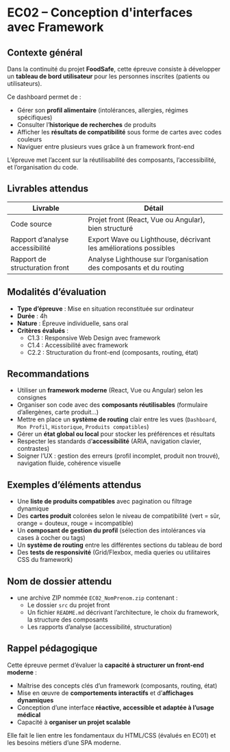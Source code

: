 # EC02 – Conception d'interfaces avec Framework

## Contexte général

Dans la continuité du projet **FoodSafe**, cette épreuve consiste à développer un **tableau de bord utilisateur** pour
les personnes inscrites (patients ou utilisateurs).

Ce dashboard permet de :

- Gérer son **profil alimentaire** (intolérances, allergies, régimes spécifiques)
- Consulter l’**historique de recherches** de produits
- Afficher les **résultats de compatibilité** sous forme de cartes avec codes couleurs
- Naviguer entre plusieurs vues grâce à un framework front-end

L’épreuve met l’accent sur la réutilisabilité des composants, l’accessibilité, et l’organisation du code.

## Livrables attendus

| Livrable                        | Détail                                                             |
|---------------------------------|--------------------------------------------------------------------|
| Code source                     | Projet front (React, Vue ou Angular), bien structuré               |
| Rapport d’analyse accessibilité | Export Wave ou Lighthouse, décrivant les améliorations possibles   |
| Rapport de structuration front  | Analyse Lighthouse sur l’organisation des composants et du routing |

## Modalités d’évaluation

- **Type d’épreuve** : Mise en situation reconstituée sur ordinateur
- **Durée** : 4h
- **Nature** : Épreuve individuelle, sans oral
- **Critères évalués** :
    - C1.3 : Responsive Web Design avec framework
    - C1.4 : Accessibilité avec framework
    - C2.2 : Structuration du front-end (composants, routing, état)

## Recommandations

- Utiliser un **framework moderne** (React, Vue ou Angular) selon les consignes
- Organiser son code avec des **composants réutilisables** (formulaire d’allergènes, carte produit…)
- Mettre en place un **système de routing** clair entre les vues (`Dashboard`, `Mon Profil`, `Historique`,
  `Produits compatibles`)
- Gérer un **état global ou local** pour stocker les préférences et résultats
- Respecter les standards d’**accessibilité** (ARIA, navigation clavier, contrastes)
- Soigner l’UX : gestion des erreurs (profil incomplet, produit non trouvé), navigation fluide, cohérence visuelle

## Exemples d’éléments attendus

- Une **liste de produits compatibles** avec pagination ou filtrage dynamique
- Des **cartes produit** colorées selon le niveau de compatibilité (vert = sûr, orange = douteux, rouge = incompatible)
- Un **composant de gestion du profil** (sélection des intolérances via cases à cocher ou tags)
- Un **système de routing** entre les différentes sections du tableau de bord
- Des **tests de responsivité** (Grid/Flexbox, media queries ou utilitaires CSS du framework)

## Nom de dossier attendu

- une archive ZIP nommée `EC02_NomPrenom.zip` contenant :
    - Le dossier `src` du projet front
    - Un fichier `README.md` décrivant l’architecture, le choix du framework, la structure des composants
    - Les rapports d’analyse (accessibilité, structuration)

## Rappel pédagogique

Cette épreuve permet d’évaluer la **capacité à structurer un front-end moderne** :

- Maîtrise des concepts clés d’un framework (composants, routing, état)
- Mise en œuvre de **comportements interactifs** et d’**affichages dynamiques**
- Conception d’une interface **réactive, accessible et adaptée à l’usage médical**
- Capacité à **organiser un projet scalable**

Elle fait le lien entre les fondamentaux du HTML/CSS (évalués en EC01) et les besoins métiers d’une SPA moderne.
